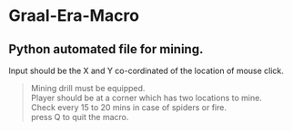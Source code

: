 # Graal-Era-Macro

## Python automated file for mining.

Input should be the X and Y co-cordinated of the location of mouse click. <br />
>Mining drill must be equipped.<br />
>Player should be at a corner which has two locations to mine.<br />
>Check every 15 to 20 mins in case of spiders or fire. <br />
>press Q to quit the macro. <br />
